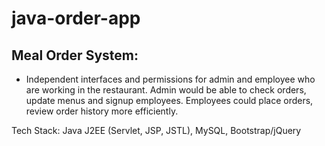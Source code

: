 # java-order-app

## Meal Order System:  

- Independent interfaces and permissions for admin and employee who are working in the restaurant. Admin would be able to check orders, update menus and signup employees. Employees could place orders, review order history more efficiently. 

Tech Stack: Java J2EE (Servlet, JSP, JSTL), MySQL, Bootstrap/jQuery
